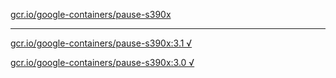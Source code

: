 [gcr.io/google-containers/pause-s390x](https://hub.docker.com/r/anjia0532/pause-s390x/tags/) 

----
[gcr.io/google-containers/pause-s390x:3.1 √](https://hub.docker.com/r/anjia0532/google-containers.pause-s390x/tags/)

[gcr.io/google-containers/pause-s390x:3.0 √](https://hub.docker.com/r/anjia0532/google-containers.pause-s390x/tags/)

